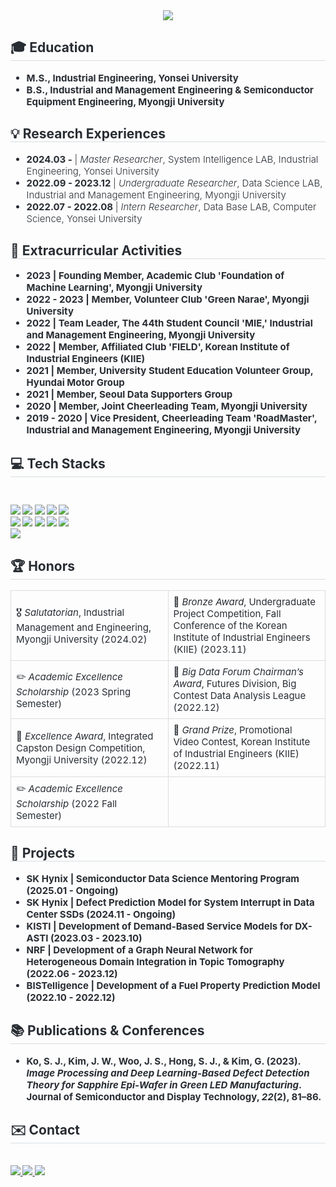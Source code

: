 <div style="text-align: center;">
    <img src="https://capsule-render.vercel.app/api?type=venom&color=gradient&height=180&text=Welcome%20to%20Exponential%20Growth%20Space&animation=fadeIn&fontColor=074778&fontSize=40" />
</div>

<div style="text-align: left;">
    <h2 style="border-bottom: 1px solid #d8dee4; color: #282d33;"> 🎓 Education </h2>
    <div style="font-size: 15px; color: #282d33; margin-bottom: 20px;">
        <ul style="font-weight: 700;">
            <li><b>M.S., Industrial Engineering, Yonsei University</li>
            <li><b>B.S., Industrial and Management Engineering & Semiconductor Equipment Engineering, Myongji University</li>
        </ul>
    </div>

<div style="text-align: left;">
    <h2 style="border-bottom: 1px solid #d8dee4; color: #282d33;"> 💡 Research Experiences </h2>
    <div style="font-size: 15px; color: #282d33; margin-bottom: 20px;">
        <ul style="font-weight: 300;">
            <li><b>2024.03 - </b> | <i>Master Researcher</i>, System Intelligence LAB, Industrial Engineering, Yonsei University</li>
            <li><b>2022.09 - 2023.12 </b> | <i>Undergraduate Researcher</i>, Data Science LAB, Industrial and Management Engineering, Myongji University</li>
            <li><b>2022.07 - 2022.08 </b> | <i>Intern Researcher</i>, Data Base LAB, Computer Science, Yonsei University</li>
        </ul>
    </div>

<div style="text-align: left;">
    <h2 style="border-bottom: 1px solid #d8dee4; color: #282d33;"> 🌟 Extracurricular Activities </h2>
    <div style="font-size: 15px; color: #282d33; margin-bottom: 20px;">
        <ul style="font-weight: 700;">
            <li><b>2023</b> | Founding Member, Academic Club 'Foundation of Machine Learning', Myongji University</li>
            <li><b>2022 - 2023</b> | Member, Volunteer Club 'Green Narae', Myongji University</li>
            <li><b>2022</b> | Team Leader, The 44th Student Council 'MIE,' Industrial and Management Engineering, Myongji University</li>
            <li><b>2022</b> | Member, Affiliated Club 'FIELD', Korean Institute of Industrial Engineers (KIIE)</li>
            <li><b>2021</b> | Member, University Student Education Volunteer Group, Hyundai Motor Group</li>
            <li><b>2021</b> | Member, Seoul Data Supporters Group</li>
            <li><b>2020</b> | Member, Joint Cheerleading Team, Myongji University</li>
            <li><b>2019 - 2020</b> | Vice President, Cheerleading Team 'RoadMaster', Industrial and Management Engineering, Myongji University</li>
        </ul>
    </div>
</div>

<div style="text-align: left;">
    <h2 style="border-bottom: 1px solid #d8dee4; color: #282d33;">💻 Tech Stacks</h2> 
    <br> 
    <div style="margin: 10px 0;"> 
        <img src="https://img.shields.io/badge/C-A8B9CC?style=for-the-badge&logo=C&logoColor=white">
        <img src="https://img.shields.io/badge/Figma-F24E1E?style=for-the-badge&logo=Figma&logoColor=white">
        <img src="https://img.shields.io/badge/Git-F05032?style=for-the-badge&logo=Git&logoColor=white">
        <img src="https://img.shields.io/badge/Github-181717?style=for-the-badge&logo=Github&logoColor=white">
        <img src="https://img.shields.io/badge/GitHub%20Pages-222222?style=for-the-badge&logo=GitHub%20Pages&logoColor=white">
        <br/>
        <img src="https://img.shields.io/badge/Keras-D00000?style=for-the-badge&logo=Keras&logoColor=white">
        <img src="https://img.shields.io/badge/Notion-000000?style=for-the-badge&logo=Notion&logoColor=white">
        <img src="https://img.shields.io/badge/Python-3776AB?style=for-the-badge&logo=Python&logoColor=white">
        <img src="https://img.shields.io/badge/PyTorch-EE4C2C?style=for-the-badge&logo=PyTorch&logoColor=white">
        <img src="https://img.shields.io/badge/Slack-4A154B?style=for-the-badge&logo=Slack&logoColor=white">
        <br/>
        <img src="https://img.shields.io/badge/Tensorflow-FF6F00?style=for-the-badge&logo=Tensorflow&logoColor=white">
    </div>
</div>

<div style="text-align: left;">
    <h2 style="border-bottom: 1px solid #d8dee4; color: #282d33;">🏆 Honors</h2>
    <table style="width: 100%; border-collapse: collapse; text-align: left; font-size: 15px; color: #282d33;">
        <colgroup>
            <col style="width: 50%;">
            <col style="width: 50%;">
        </colgroup>
        <tr>
            <td style="padding: 8px; border: 1px solid #ddd;">🎖️ <i>Salutatorian</i>, Industrial Management and Engineering, Myongji University (2024.02)</td>
            <td style="padding: 8px; border: 1px solid #ddd;">🏅 <i>Bronze Award</i>, Undergraduate Project Competition, Fall Conference of the Korean Institute of Industrial Engineers (KIIE) (2023.11)</td>
        </tr>
        <tr>
            <td style="padding: 8px; border: 1px solid #ddd;">✏️ <i>Academic Excellence Scholarship</i> (2023 Spring Semester)</td>
            <td style="padding: 8px; border: 1px solid #ddd;">🏅 <i>Big Data Forum Chairman’s Award</i>, Futures Division, Big Contest Data Analysis League (2022.12)</td>
        </tr>
        <tr>
            <td style="padding: 8px; border: 1px solid #ddd;">🏅 <i>Excellence Award</i>, Integrated Capston Design Competition, Myongji University (2022.12)</td>
            <td style="padding: 8px; border: 1px solid #ddd;">🏅 <i>Grand Prize</i>, Promotional Video Contest, Korean Institute of Industrial Engineers (KIIE) (2022.11)</td>
        </tr>
        <tr>
            <td style="padding: 8px; border: 1px solid #ddd;">✏️ <i>Academic Excellence Scholarship</i> (2022 Fall Semester)</td>
            <td style="padding: 8px; border: 1px solid #ddd;"></td>
        </tr>
    </table>
</div>



<div style="text-align: left;">
    <h2 style="border-bottom: 1px solid #d8dee4; color: #282d33;">📂 Projects</h2>
    <div style="font-size: 15px; color: #282d33;">
        <ul style="font-weight: 700;">
            <li><b>SK Hynix</b> | Semiconductor Data Science Mentoring Program (2025.01 - Ongoing)</li>
            <li><b>SK Hynix</b> | Defect Prediction Model for System Interrupt in Data Center SSDs (2024.11 - Ongoing)</li>
            <li><b>KISTI</b> | Development of Demand-Based Service Models for DX-ASTI (2023.03 - 2023.10)</li>
            <li><b>NRF</b> | Development of a Graph Neural Network for Heterogeneous Domain Integration in Topic Tomography (2022.06 - 2023.12)</li>
            <li><b>BISTelligence</b> | Development of a Fuel Property Prediction Model (2022.10 - 2022.12)</li>
        </ul>
    </div>
</div>

<div style="text-align: left;">
    <h2 style="border-bottom: 1px solid #d8dee4; color: #282d33;">📚 Publications & Conferences </h2>
    <div style="font-size: 15px; color: #282d33; margin-bottom: 20px;">
        <ul style="font-weight: 700;">
            <li>
                Ko, S. J., Kim, J. W., Woo, J. S., Hong, S. J., & Kim, G. (2023). 
                <i>Image Processing and Deep Learning-Based Defect Detection Theory 
                for Sapphire Epi-Wafer in Green LED Manufacturing</i>. 
                <b>Journal of Semiconductor and Display Technology</b>, <i>22</i>(2), 81–86.
            </li>
        </ul>
    </div>
</div>

<div style="text-align: left;">
    <h2 style="border-bottom: 1px solid #d8dee4; color: #282d33;"> ✉️ Contact</h2> 
    <br> 
    <div style="text-align: left;"> 
        <a href="https://piscesue0317.tistory.com/" target="_blank">
            <img src="https://img.shields.io/badge/Tistory-000000?style=for-the-badge&logo=Tistory&logoColor=white">
        </a>
        <a href="https://www.notion.so/WOO-JISU-77429c79567e4a25918c13ff19e4f4db" target="_blank">
            <img src="https://img.shields.io/badge/Notion-000000?style=for-the-badge&logo=Notion&logoColor=white">
        </a>
        <a href="mailto:piscesue0317@yonsei.ac.kr" target="_blank">
            <img src="https://img.shields.io/badge/Gmail-EA4335?style=for-the-badge&logo=Gmail&logoColor=white">
        </a>
    </div>  
</div>

